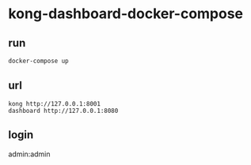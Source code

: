 # kong-dashboard-docker-compose
## run
```bash
docker-compose up
```
## url
```
kong http://127.0.0.1:8001
dashboard http://127.0.0.1:8080
```

## login
admin:admin
